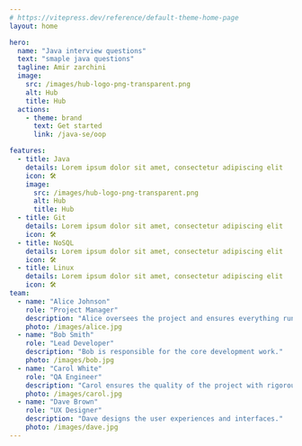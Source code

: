 ```yaml
---
# https://vitepress.dev/reference/default-theme-home-page
layout: home

hero:
  name: "Java interview questions"
  text: "smaple java questions"
  tagline: Amir zarchini
  image:
    src: /images/hub-logo-png-transparent.png
    alt: Hub
    title: Hub
  actions:
    - theme: brand
      text: Get started
      link: /java-se/oop

features:
  - title: Java
    details: Lorem ipsum dolor sit amet, consectetur adipiscing elit
    icon: 🛠️
    image:
      src: /images/hub-logo-png-transparent.png
      alt: Hub
      title: Hub
  - title: Git
    details: Lorem ipsum dolor sit amet, consectetur adipiscing elit
    icon: 🛠️
  - title: NoSQL
    details: Lorem ipsum dolor sit amet, consectetur adipiscing elit
    icon: 🛠️
  - title: Linux
    details: Lorem ipsum dolor sit amet, consectetur adipiscing elit
    icon: 🛠️
team:
  - name: "Alice Johnson"
    role: "Project Manager"
    description: "Alice oversees the project and ensures everything runs smoothly."
    photo: /images/alice.jpg
  - name: "Bob Smith"
    role: "Lead Developer"
    description: "Bob is responsible for the core development work."
    photo: /images/bob.jpg
  - name: "Carol White"
    role: "QA Engineer"
    description: "Carol ensures the quality of the project with rigorous testing."
    photo: /images/carol.jpg
  - name: "Dave Brown"
    role: "UX Designer"
    description: "Dave designs the user experiences and interfaces."
    photo: /images/dave.jpg
---
```

